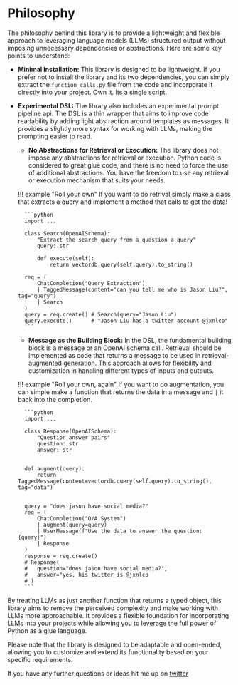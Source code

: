 # Philosophy

The philosophy behind this library is to provide a lightweight and flexible approach to leveraging language models (LLMs) structured output without imposing unnecessary dependencies or abstractions. Here are some key points to understand:

* **Minimal Installation:** This library is designed to be lightweight. If you prefer not to install the library and its two dependencies, you can simply extract the `function_calls.py` file from the code and incorporate it directly into your project. Own it. Its a single script.

* **Experimental DSL:** The library also includes an experimental prompt pipeline api. The DSL is a thin wrapper that aims to improve code readability by adding light abstraction around templates as messages. It provides a slightly more syntax for working with LLMs, making the prompting easier to read.

    * **No Abstractions for Retrieval or Execution:** The library does not impose any abstractions for retrieval or execution. Python code is considered to great glue code, and there is no need to force the use of additional abstractions. You have the freedom to use any retrieval or execution mechanism that suits your needs.

    !!! example "Roll your own"
        If you want to do retrival simply make a class that extracts a query and implement a method that calls to get the data!

        ```python
        import ...

        class Search(OpenAISchema):
            "Extract the search query from a question a query"
            query: str 

            def execute(self):
                return vectordb.query(self.query).to_string()

        req = (
            ChatCompletion("Query Extraction")
            | TaggedMessage(content="can you tell me who is Jason Liu?", tag="query")
            | Search
        ) 
        query = req.create() # Search(query="Jason Liu")
        query.execute()      # "Jason Liu has a twitter account @jxnlco"
        ```

    * **Message as the Building Block:** In the DSL, the fundamental building block is a message or an OpenAI schema call. Retrieval should be implemented as code that returns a message to be used in retrieval-augmented generation. This approach allows for flexibility and customization in handling different types of inputs and outputs.

    !!! example "Roll your own, again"
        If you want to do augmentation, you can simple make a function that returns the data in a message and `|` it back into the completion.

        ```python
        import ...

        class Response(OpenAISchema):
            "Question answer pairs"
            question: str
            answer: str


        def augment(query):
            return TaggedMessage(content=vectordb.query(self.query).to_string(), tag="data")


        query = "does jason have social media?"
        req = (
            ChatCompletion("Q/A System")
            | augment(query=query)
            | UserMessage(f"Use the data to answer the question: {query}")
            | Response
        )
        response = req.create()
        # Response(
        #   question="does jason have social media?", 
        #   answer="yes, his twitter is @jxnlco
        # )
        ```

By treating LLMs as just another function that returns a typed object, this library aims to remove the perceived complexity and make working with LLMs more approachable. It provides a flexible foundation for incorporating LLMs into your projects while allowing you to leverage the full power of Python as a glue language.

Please note that the library is designed to be adaptable and open-ended, allowing you to customize and extend its functionality based on your specific requirements.

If you have any further questions or ideas hit me up on [twitter](https://twitter.com/jxnlco)